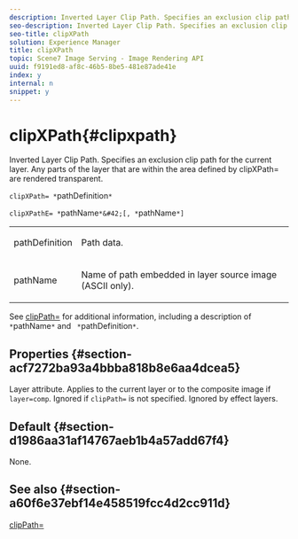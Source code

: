 ```yaml
---
description: Inverted Layer Clip Path. Specifies an exclusion clip path for the current layer. Any parts of the layer that are within the area defined by clipXPath= are rendered transparent.
seo-description: Inverted Layer Clip Path. Specifies an exclusion clip path for the current layer. Any parts of the layer that are within the area defined by clipXPath= are rendered transparent.
seo-title: clipXPath
solution: Experience Manager
title: clipXPath
topic: Scene7 Image Serving - Image Rendering API
uuid: f9191ed8-af8c-46b5-8be5-481e87ade41e
index: y
internal: n
snippet: y
---
```


# clipXPath{#clipxpath}

Inverted Layer Clip Path. Specifies an exclusion clip path for the current layer. Any parts of the layer that are within the area defined by clipXPath= are rendered transparent.

 `clipXPath= *`pathDefinition`*`

`clipXPathE= *`pathName`*&#42;[, *`pathName`*]`

<table id="simpletable_27AFC3A694874CF8B673460820EFD90D"> 
 <tr class="strow"> 
  <td class="stentry"> <p><span class="codeph"> <span class="varname"> pathDefinition</span> </span> </p> </td> 
  <td class="stentry"> <p>Path data. </p></td> 
 </tr> 
 <tr class="strow"> 
  <td class="stentry"> <p><span class="codeph"> <span class="varname"> pathName</span> </span> </p> </td> 
  <td class="stentry"> <p>Name of path embedded in layer source image (ASCII only). </p></td> 
 </tr> 
</table>

See [clipPath=](../../../../../is_api/http_ref/image-serving-api-ref/c-http-protocol-reference/c-command-reference/r-clippath.md#reference-8139b1b52dc54749b51b109521ddf83d) for additional information, including a description of ` *`pathName`*` and ` *`pathDefinition`*`.

## Properties {#section-acf7272ba93a4bbba818b8e6aa4dcea5}

Layer attribute. Applies to the current layer or to the composite image if `layer=comp`. Ignored if `clipPath=` is not specified. Ignored by effect layers.

## Default {#section-d1986aa31af14767aeb1b4a57add67f4}

None.

## See also {#section-a60f6e37ebf14e458519fcc4d2cc911d}

[clipPath=](../../../../../is_api/http_ref/image-serving-api-ref/c-http-protocol-reference/c-command-reference/r-clippath.md#reference-8139b1b52dc54749b51b109521ddf83d) 
